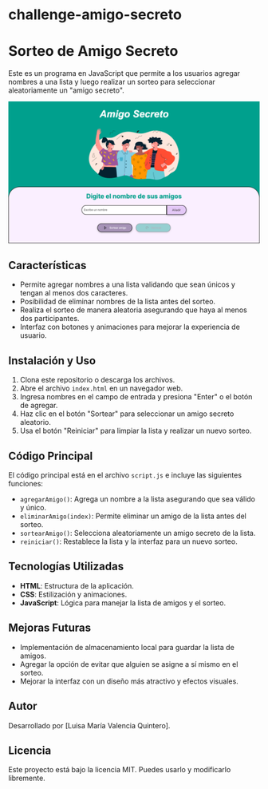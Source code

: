 # challenge-amigo-secreto

# Sorteo de Amigo Secreto

Este es un programa en JavaScript que permite a los usuarios agregar nombres a una lista y luego realizar un sorteo para seleccionar aleatoriamente un "amigo secreto".

![Vista previa del sorteo](/assets/Caputa-challenge.png)

## Características

- Permite agregar nombres a una lista validando que sean únicos y tengan al menos dos caracteres.
- Posibilidad de eliminar nombres de la lista antes del sorteo.
- Realiza el sorteo de manera aleatoria asegurando que haya al menos dos participantes.
- Interfaz con botones y animaciones para mejorar la experiencia de usuario.

## Instalación y Uso

1. Clona este repositorio o descarga los archivos.
2. Abre el archivo `index.html` en un navegador web.
3. Ingresa nombres en el campo de entrada y presiona "Enter" o el botón de agregar.
4. Haz clic en el botón "Sortear" para seleccionar un amigo secreto aleatorio.
5. Usa el botón "Reiniciar" para limpiar la lista y realizar un nuevo sorteo.

## Código Principal

El código principal está en el archivo `script.js` e incluye las siguientes funciones:

- `agregarAmigo()`: Agrega un nombre a la lista asegurando que sea válido y único.
- `eliminarAmigo(index)`: Permite eliminar un amigo de la lista antes del sorteo.
- `sortearAmigo()`: Selecciona aleatoriamente un amigo secreto de la lista.
- `reiniciar()`: Restablece la lista y la interfaz para un nuevo sorteo.

## Tecnologías Utilizadas

- **HTML**: Estructura de la aplicación.
- **CSS**: Estilización y animaciones.
- **JavaScript**: Lógica para manejar la lista de amigos y el sorteo.

## Mejoras Futuras

- Implementación de almacenamiento local para guardar la lista de amigos.
- Agregar la opción de evitar que alguien se asigne a sí mismo en el sorteo.
- Mejorar la interfaz con un diseño más atractivo y efectos visuales.

## Autor

Desarrollado por [Luisa María Valencia Quintero].

## Licencia

Este proyecto está bajo la licencia MIT. Puedes usarlo y modificarlo libremente.

